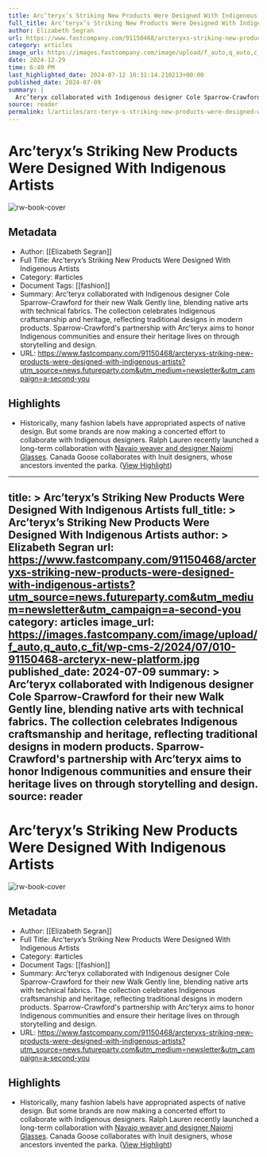 ```yaml
---
title: Arc’teryx’s Striking New Products Were Designed With Indigenous Artists
full_title: Arc’teryx’s Striking New Products Were Designed With Indigenous Artists
author: Elizabeth Segran
url: https://www.fastcompany.com/91150468/arcteryxs-striking-new-products-were-designed-with-indigenous-artists?utm_source=news.futureparty.com&utm_medium=newsletter&utm_campaign=a-second-you
category: articles
image_url: https://images.fastcompany.com/image/upload/f_auto,q_auto,c_fit/wp-cms-2/2024/07/010-91150468-arcteryx-new-platform.jpg
date: 2024-12-29
time: 6:40 PM
last_highlighted_date: 2024-07-12 10:31:14.210213+00:00
published_date: 2024-07-09
summary: |
  Arc’teryx collaborated with Indigenous designer Cole Sparrow-Crawford for their new Walk Gently line, blending native arts with technical fabrics. The collection celebrates Indigenous craftsmanship and heritage, reflecting traditional designs in modern products. Sparrow-Crawford's partnership with Arc’teryx aims to honor Indigenous communities and ensure their heritage lives on through storytelling and design.
source: reader
permalink: l/articles/arc-teryx-s-striking-new-products-were-designed-with-indigenous-artists
---
```

# Arc’teryx’s Striking New Products Were Designed With Indigenous Artists

![rw-book-cover](https://images.fastcompany.com/image/upload/f_auto,q_auto,c_fit/wp-cms-2/2024/07/010-91150468-arcteryx-new-platform.jpg)

## Metadata
- Author: [[Elizabeth Segran]]
- Full Title: Arc’teryx’s Striking New Products Were Designed With Indigenous Artists
- Category: #articles
- Document Tags: [[fashion]] 
- Summary: Arc’teryx collaborated with Indigenous designer Cole Sparrow-Crawford for their new Walk Gently line, blending native arts with technical fabrics. The collection celebrates Indigenous craftsmanship and heritage, reflecting traditional designs in modern products. Sparrow-Crawford's partnership with Arc’teryx aims to honor Indigenous communities and ensure their heritage lives on through storytelling and design.
- URL: https://www.fastcompany.com/91150468/arcteryxs-striking-new-products-were-designed-with-indigenous-artists?utm_source=news.futureparty.com&utm_medium=newsletter&utm_campaign=a-second-you

## Highlights
- Historically, many fashion labels have appropriated aspects of native design. But some brands are now making a concerted effort to collaborate with Indigenous designers. Ralph Lauren recently launched a long-term collaboration with [Navajo weaver and designer Naiomi Glasses](https://www.fastcompany.com/90992100/ralph-laurens-new-collection-redefines-the-american-aesthetic). Canada Goose collaborates with Inuit designers, whose ancestors invented the parka. ([View Highlight](https://read.readwise.io/read/01j2k7ye590bkbpq4vqrhhr9q1))


---
title: >
  Arc’teryx’s Striking New Products Were Designed With Indigenous Artists
full_title: >
  Arc’teryx’s Striking New Products Were Designed With Indigenous Artists
author: >
  Elizabeth Segran
url: https://www.fastcompany.com/91150468/arcteryxs-striking-new-products-were-designed-with-indigenous-artists?utm_source=news.futureparty.com&utm_medium=newsletter&utm_campaign=a-second-you
category: articles
image_url: https://images.fastcompany.com/image/upload/f_auto,q_auto,c_fit/wp-cms-2/2024/07/010-91150468-arcteryx-new-platform.jpg
published_date: 2024-07-09
summary: >
  Arc’teryx collaborated with Indigenous designer Cole Sparrow-Crawford for their new Walk Gently line, blending native arts with technical fabrics. The collection celebrates Indigenous craftsmanship and heritage, reflecting traditional designs in modern products. Sparrow-Crawford's partnership with Arc’teryx aims to honor Indigenous communities and ensure their heritage lives on through storytelling and design.
source: reader
---
# Arc’teryx’s Striking New Products Were Designed With Indigenous Artists

![rw-book-cover](https://images.fastcompany.com/image/upload/f_auto,q_auto,c_fit/wp-cms-2/2024/07/010-91150468-arcteryx-new-platform.jpg)

## Metadata
- Author: [[Elizabeth Segran]]
- Full Title: Arc’teryx’s Striking New Products Were Designed With Indigenous Artists
- Category: #articles
- Document Tags: [[fashion]] 
- Summary: Arc’teryx collaborated with Indigenous designer Cole Sparrow-Crawford for their new Walk Gently line, blending native arts with technical fabrics. The collection celebrates Indigenous craftsmanship and heritage, reflecting traditional designs in modern products. Sparrow-Crawford's partnership with Arc’teryx aims to honor Indigenous communities and ensure their heritage lives on through storytelling and design.
- URL: https://www.fastcompany.com/91150468/arcteryxs-striking-new-products-were-designed-with-indigenous-artists?utm_source=news.futureparty.com&utm_medium=newsletter&utm_campaign=a-second-you

## Highlights
- Historically, many fashion labels have appropriated aspects of native design. But some brands are now making a concerted effort to collaborate with Indigenous designers. Ralph Lauren recently launched a long-term collaboration with [Navajo weaver and designer Naiomi Glasses](https://www.fastcompany.com/90992100/ralph-laurens-new-collection-redefines-the-american-aesthetic). Canada Goose collaborates with Inuit designers, whose ancestors invented the parka. ([View Highlight](https://read.readwise.io/read/01j2k7ye590bkbpq4vqrhhr9q1))


